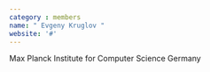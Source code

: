 ```yaml
---
category : members
name: " Evgeny Kruglov " 
website: '#'
---
```

Max Planck Institute for Computer Science
Germany

